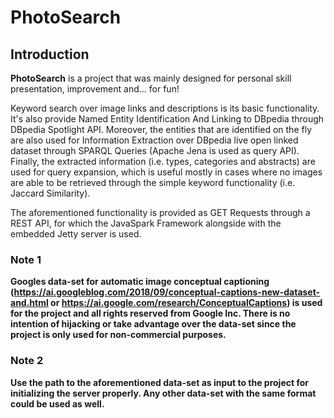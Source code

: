 # PhotoSearch

## Introduction

**PhotoSearch** is a project that was mainly designed for personal skill presentation, improvement and... for fun!

Keyword search over image links and descriptions is its basic functionality.
It's also provide Named Entity Identification And Linking to DBpedia through DBpedia Spotlight API.
Moreover, the entities that are identified on the fly are also used for Information Extraction over DBpedia live open linked dataset through SPARQL Queries (Apache Jena is used as query API). Finally, the extracted information (i.e. types, categories and abstracts) are used for query expansion, which is useful mostly in cases where no images are able to be retrieved through the simple keyword functionality (i.e. Jaccard Similarity).

The aforementioned functionality is provided as GET Requests through a REST API, for which the JavaSpark Framework alongside with the embedded Jetty server is used.

### Note 1 
**Googles data-set for automatic image conceptual captioning (https://ai.googleblog.com/2018/09/conceptual-captions-new-dataset-and.html or https://ai.google.com/research/ConceptualCaptions) is used for the project and all rights reserved from Google Inc. There is no intention of hijacking or take advantage over the data-set since the project is only used for non-commercial purposes.**

### Note 2
**Use the path to the aforementioned data-set as input to the project for initializing the server properly. Any other data-set with the same format could be used as well.**
